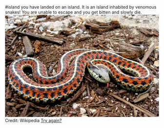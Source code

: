 #island
you have landed on an island. It is an island inhabited by venomous snakes! You are unable to escape and you get bitten and slowly die.
![](island.png)
Credit: Wikipedia
[Try again?](../plane.md)